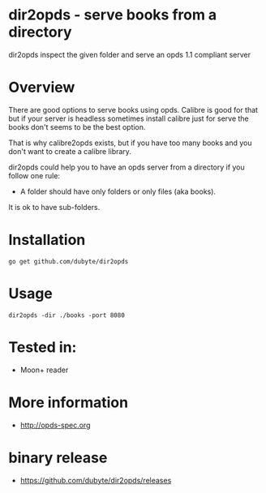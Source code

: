 # dir2opds - serve books from a directory
 dir2opds inspect the given folder and serve an opds 1.1 compliant server

# Overview
 There are good options to serve books using opds. Calibre is good for
 that but if your server is headless sometimes install calibre
 just for serve the books don't seems to be the best option.

 That is why calibre2opds exists, but if you have too many books and
 you don't want to create a calibre library.

 dir2opds could help you to have an opds server from a directory if you
 follow one rule:

 - A folder should have only folders or only files (aka books).

 It is ok to have sub-folders.

# Installation
    go get github.com/dubyte/dir2opds

# Usage
    dir2opds -dir ./books -port 8080

# Tested in:
   - Moon+ reader

# More information
  - http://opds-spec.org

# binary release
  - https://github.com/dubyte/dir2opds/releases
